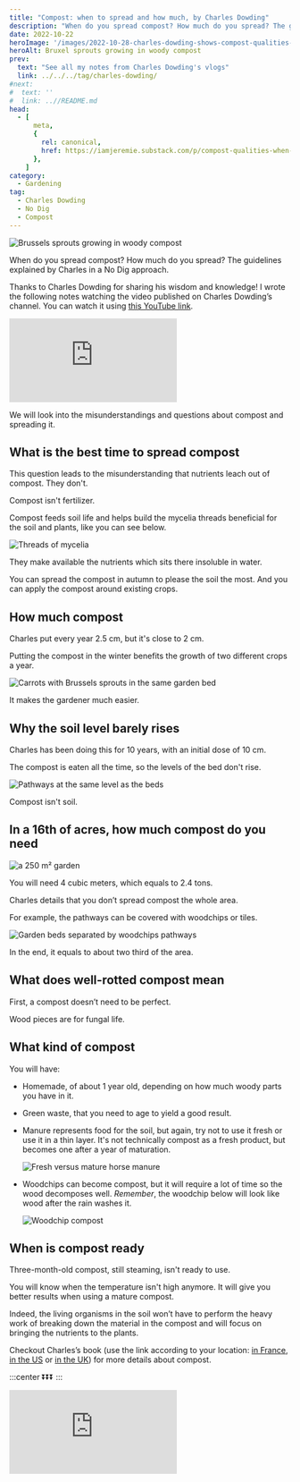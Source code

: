 ```yaml
---
title: "Compost: when to spread and how much, by Charles Dowding"
description: "When do you spread compost? How much do you spread? The guidelines explained by Charles in a No Dig approach."
date: 2022-10-22
heroImage: '/images/2022-10-28-charles-dowding-shows-compost-qualities--when-to-spread--and-how-much-charles-dowding-hero.jpg'
heroAlt: Bruxel sprouts growing in woody compost
prev:
  text: "See all my notes from Charles Dowding's vlogs"
  link: ../../../tag/charles-dowding/
#next:
#  text: ''
#  link: ..//README.md
head:
  - [
      meta,
      {
        rel: canonical,
        href: https://iamjeremie.substack.com/p/compost-qualities-when-and-how-much-to-spread,
      },
    ]
category:
  - Gardening
tag:
  - Charles Dowding
  - No Dig
  - Compost
---
```


![Brussels sprouts growing in woody compost](/images/2022-10-28-charles-dowding-shows-compost-qualities--when-to-spread--and-how-much-charles-dowding-hero.jpg 'Credits: image taken from Charles Dowding’s vlog')

When do you spread compost? How much do you spread? The guidelines explained by Charles in a No Dig approach.

Thanks to Charles Dowding for sharing his wisdom and knowledge!
I wrote the following notes watching the video published on Charles Dowding’s channel.
You can watch it using [this YouTube link](https://www.youtube.com/watch?v=s71f18ila1c).

<!-- markdownlint-disable MD033 -->
<p class="newsletter-wrapper"><iframe class="newsletter-embed" src="https://iamjeremie.substack.com/embed" frameborder="0" scrolling="no"></iframe></p>

We will look into the misunderstandings and questions about compost and spreading it.

## What is the best time to spread compost

This question leads to the misunderstanding that nutrients leach out of compost. They don't.

Compost isn't fertilizer.

Compost feeds soil life and helps build the mycelia threads beneficial for the soil and plants, like you can see below.

![Threads of mycelia](./images/thread-of-mycelia.jpg 'Credits: image taken from Charles Dowding’s vlog')

They make available the nutrients which sits there insoluble in water.

You can spread the compost in autumn to please the soil the most.
And you can apply the compost around existing crops.

## How much compost

Charles put every year 2.5 cm, but it's close to 2 cm.

Putting the compost in the winter benefits the growth of two different crops a year.

![Carrots with Brussels sprouts in the same garden bed](./images/succession-crops.jpg 'Credits: image taken from Charles Dowding’s vlog')

It makes the gardener much easier.

## Why the soil level barely rises

Charles has been doing this for 10 years, with an initial dose of 10 cm.

The compost is eaten all the time, so the levels of the bed don't rise.

![Pathways at the same level as the beds](./images/pathways-at-the-same-level-as-the-beds.jpg 'Credits: image taken from Charles Dowding’s vlog')

Compost isn't soil.

## In a 16th of acres, how much compost do you need

![a 250 m² garden](./images/250-m2-garden.jpg 'Credits: image taken from Charles Dowding’s vlog')

You will need 4 cubic meters, which equals to 2.4 tons.

Charles details that you don’t spread compost the whole area.

For example, the pathways can be covered with woodchips or tiles.

![Garden beds separated by woodchips pathways](./images/beds-seperated-by-pathways.jpg 'Credits: image taken from Charles Dowding’s vlog')

In the end, it equals to about two third of the area.

## What does well-rotted compost mean

First, a compost doesn’t need to be perfect.

Wood pieces are for fungal life.

## What kind of compost

You will have:

- Homemade, of about 1 year old, depending on how much woody parts you have in it.
- Green waste, that you need to age to yield a good result.
- Manure represents food for the soil, but again, try not to use it fresh or use it in a thin layer. It's not technically compost as a fresh product, but becomes one after a year of maturation.

  ![Fresh versus mature horse manure](./images/fresh-vs-mature-horse-manure.jpg 'Credits: image taken from Charles Dowding’s vlog')

- Woodchips can become compost, but it will require a lot of time so the wood decomposes well. _Remember_, the woodchip below will look like wood after the rain washes it.

  ![Woodchip compost](./images/woodchip-compost.jpg 'Credits: image taken from Charles Dowding’s vlog')

## When is compost ready

Three-month-old compost, still steaming, isn't ready to use.

You will know when the temperature isn't high anymore. It will give you better results when using a mature compost.

Indeed, the living organisms in the soil won’t have to perform the heavy work of breaking down the material in the compost and will focus on bringing the nutrients to the plants.

Checkout Charles’s book (use the link according to your location: [in France](https://amzn.to/3ELjByW), [in the US](https://amzn.to/3SROzJm) or [in the UK](https://amzn.to/3Nlrpd1)) for more details about compost.

:::center
⏬⏬⏬
:::

<!-- markdownlint-disable MD033 -->
<p class="newsletter-wrapper"><iframe class="newsletter-embed" src="https://iamjeremie.substack.com/embed" frameborder="0" scrolling="no"></iframe></p>
